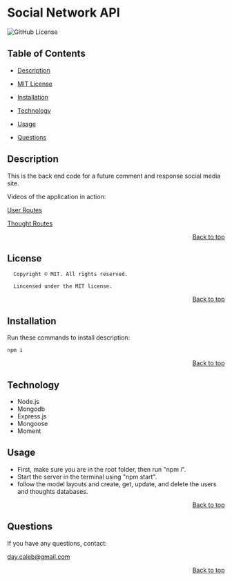 <h1 id='title'> Social Network API </h1>

![GitHub License](https://img.shields.io/badge/license-MIT-blue.svg)

<h2 id='contents'> Table of Contents </h2>

- [Description](#description)

- [MIT License](#license)

- [Installation](#installation)

- [Technology](#technology)

- [Usage](#usage)

- [Questions](#questions)

<h2 id='description'> Description </h2>

This is the back end code for a future comment and response social media site.

Videos of the application in action:

[User Routes]()

[Thought Routes]()

<p style='text-align: right;'><a href='#title'>Back to top</a></p>

<h2 id='license'>License</h2>

      Copyright © MIT. All rights reserved.

      Lincensed under the MIT license.

<p style='text-align: right;'><a href='#title'>Back to top</a></p>

<h2 id='installation'> Installation </h2>

Run these commands to install description:

```
npm i
```

<p style='text-align: right;'><a href='#title'>Back to top</a></p>

<h2 id='technology'> Technology </h2>

- Node.js
- Mongodb
- Express.js
- Mongoose
- Moment

<h2 id='usage'> Usage </h2>

- First, make sure you are in the root folder, then run "npm i".
- Start the server in the terminal using "npm start".
- follow the model layouts and create, get, update, and delete the users and thoughts databases.

<p style='text-align: right;'><a href='#title'>Back to top</a></p>

<h2 id='questions'> Questions </h2>

If you have any questions, contact:

day.caleb@gmail.com

<p style='text-align: right;'><a href='#title'>Back to top</a></p>
